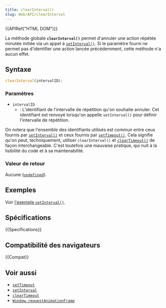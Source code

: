 ```yaml
---
title: clearInterval()
slug: Web/API/clearInterval
---
```


{{APIRef("HTML DOM")}}

La méthode globale **`clearInterval()`** permet d'annuler une action répétée minutée initiée via un appel à [`setInterval()`](/fr/docs/Web/API/setInterval). Si le paramètre fourni ne permet pas d'identifier une action lancée précédemment, cette méthode n'a aucun effet.

## Syntaxe

```js
clearInterval(intervalID);
```

### Paramètres

- `intervalID`
  - : L'identifiant de l'intervalle de répétition qu'on souhaite annuler. Cet identifiant est renvoyé lorsqu'on appelle `setInterval()` pour définir l'intervalle de répétition.

On notera que l'ensemble des identifiants utilisés est commun entre ceux fournis par [`setInterval()`](/fr/docs/Web/API/setInterval) et ceux fournis par [`setTimeout()`](/fr/docs/Web/API/setTimeout). Cela signifie qu'on peut, techniquement, utiliser `clearInterval()` et [`clearTimeout()`](/fr/docs/Web/API/clearTimeout) de façon interchangeable. C'est toutefois une mauvaise pratique, qui nuit à la lisibilité du code et à sa maintenabilité.

### Valeur de retour

Aucune ([`undefined`](/fr/docs/Web/JavaScript/Reference/Global_Objects/undefined)).

## Exemples

Voir [l'exemple `setInterval()`](/fr/docs/Web/API/setInterval#exemples).

## Spécifications

{{Specifications}}

## Compatibilité des navigateurs

{{Compat}}

## Voir aussi

- [`setTimeout`](/fr/docs/Web/API/setTimeout)
- [`setInterval`](/fr/docs/Web/API/setInterval)
- [`clearTimeout`](/fr/docs/Web/API/clearTimeout)
- [`Window.requestAnimationFrame`](/fr/docs/Web/API/Window/requestAnimationFrame)
